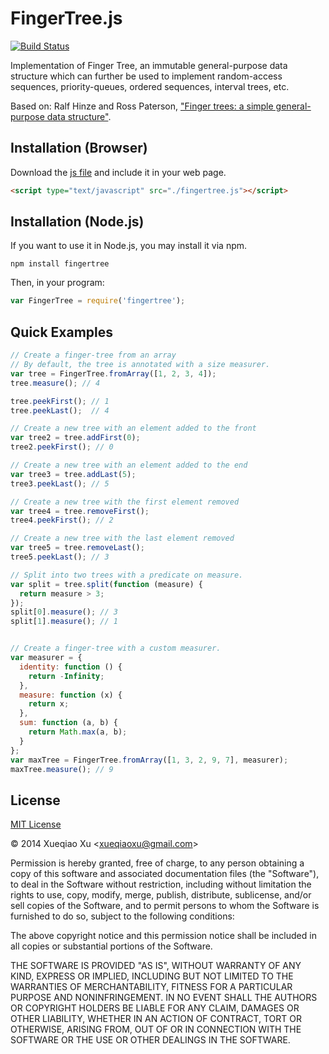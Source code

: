 # FingerTree.js

[![Build Status](https://travis-ci.org/qiao/fingertree.js.svg?branch=master)](https://travis-ci.org/qiao/fingertree.js)

Implementation of Finger Tree, an immutable general-purpose
data structure which can further be used to implement random-access
sequences, priority-queues, ordered sequences, interval trees, etc.

Based on: Ralf Hinze and Ross Paterson, ["Finger trees: a simple general-purpose data structure"](http://www.soi.city.ac.uk/~ross/papers/FingerTree.html).

## Installation (Browser)

Download the [js file](https://raw.githubusercontent.com/qiao/fingertree.js/master/src/fingertree.js) and include it in your web page.

```html
<script type="text/javascript" src="./fingertree.js"></script>
```


## Installation (Node.js)

If you want to use it in Node.js, you may install it via npm.

```
npm install fingertree
```

Then, in your program:

```javascript
var FingerTree = require('fingertree');
```

## Quick Examples

```javascript
// Create a finger-tree from an array
// By default, the tree is annotated with a size measurer.
var tree = FingerTree.fromArray([1, 2, 3, 4]);
tree.measure(); // 4

tree.peekFirst(); // 1
tree.peekLast();  // 4

// Create a new tree with an element added to the front
var tree2 = tree.addFirst(0);
tree2.peekFirst(); // 0

// Create a new tree with an element added to the end
var tree3 = tree.addLast(5);
tree3.peekLast(); // 5

// Create a new tree with the first element removed
var tree4 = tree.removeFirst();
tree4.peekFirst(); // 2

// Create a new tree with the last element removed
var tree5 = tree.removeLast();
tree5.peekLast(); // 3

// Split into two trees with a predicate on measure.
var split = tree.split(function (measure) {
  return measure > 3;
});
split[0].measure(); // 3
split[1].measure(); // 1


// Create a finger-tree with a custom measurer.
var measurer = {
  identity: function () {
    return -Infinity;
  },
  measure: function (x) {
    return x;
  },
  sum: function (a, b) {
    return Math.max(a, b);
  }
};
var maxTree = FingerTree.fromArray([1, 3, 2, 9, 7], measurer);
maxTree.measure(); // 9
```


## License

[MIT License](http://www.opensource.org/licenses/mit-license.php)

&copy; 2014 Xueqiao Xu &lt;xueqiaoxu@gmail.com&gt;

Permission is hereby granted, free of charge, to any person obtaining a copy of this software and associated documentation files (the "Software"), to deal in the Software without restriction, including without limitation the rights to use, copy, modify, merge, publish, distribute, sublicense, and/or sell copies of the Software, and to permit persons to whom the Software is furnished to do so, subject to the following conditions:

The above copyright notice and this permission notice shall be included in all copies or substantial portions of the Software.

THE SOFTWARE IS PROVIDED "AS IS", WITHOUT WARRANTY OF ANY KIND, EXPRESS OR IMPLIED, INCLUDING BUT NOT LIMITED TO THE WARRANTIES OF MERCHANTABILITY, FITNESS FOR A PARTICULAR PURPOSE AND NONINFRINGEMENT. IN NO EVENT SHALL THE AUTHORS OR COPYRIGHT HOLDERS BE LIABLE FOR ANY CLAIM, DAMAGES OR OTHER LIABILITY, WHETHER IN AN ACTION OF CONTRACT, TORT OR OTHERWISE, ARISING FROM, OUT OF OR IN CONNECTION WITH THE SOFTWARE OR THE USE OR OTHER DEALINGS IN THE SOFTWARE.

